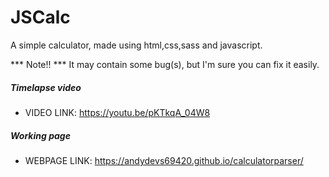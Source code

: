 # JSCalc
A simple calculator, made using html,css,sass and javascript.

*** Note!! *** 
It may contain some bug(s), but I'm sure you can fix it easily.

##### Timelapse video
- VIDEO LINK: https://youtu.be/pKTkqA_04W8

##### Working page
- WEBPAGE LINK: https://andydevs69420.github.io/calculatorparser/

